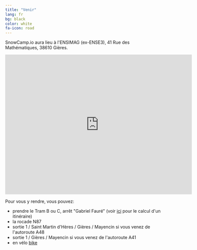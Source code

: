 ```yaml
---
title: "Venir"
lang: fr
bg: black
color: white
fa-icon: road
---
```


SnowCamp.io aura lieu à l'ENSIMAG (ex-ENSE3), 41 Rue des Mathématiques, 38610 Gières.

<p><iframe src="https://www.google.com/maps/embed?pb=!1m14!1m8!1m3!1d5623.435884934671!2d5.7618448!3d45.1928056!3m2!1i1024!2i768!4f13.1!3m3!1m2!1s0x0%3A0x0!2zNDXCsDExJzM0LjEiTiA1wrA0NSc1OC40IkU!5e0!3m2!1sfr!2sfr!4v1449853251259" width="600" height="450" frameborder="0" style="border:0" allowfullscreen></iframe></p>

Pour vous y rendre, vous pouvez:

- prendre le Tram B ou C, arrêt "Gabriel Fauré" (voir [ici](http://www.tag.fr/87-itineraire.htmhttp://www.tag.fr/87-itineraire.htm) pour le calcul d'un itinéraire)
- la rocade N87
- sortie 1 / Saint Martin d'Hères / Gières / Mayencin si vous venez de l'autoroute A48
- sortie 1 / Gières / Mayencin si vous venez de l'autoroute A41
- en vélo [bike](http://www.metromobilite.fr/velo.html)
